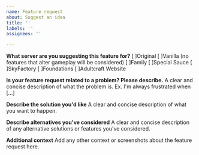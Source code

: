 ```yaml
---
name: Feature request
about: Suggest an idea
title: ''
labels: ''
assignees: ''

---
```


**What server are you suggesting this feature for?**
[ ]Original
[ ]Vanilla (no features that alter gameplay will be considered)
[ ]Family
[ ]Special Sauce
[ ]SkyFactory
[ ]Foundations
[ ]Adultcraft Website

**Is your feature request related to a problem? Please describe.**
A clear and concise description of what the problem is. Ex. I'm always frustrated when [...]

**Describe the solution you'd like**
A clear and concise description of what you want to happen.

**Describe alternatives you've considered**
A clear and concise description of any alternative solutions or features you've considered.

**Additional context**
Add any other context or screenshots about the feature request here.
